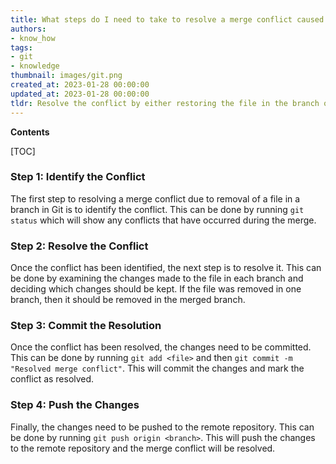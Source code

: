 ```yaml
---
title: What steps do I need to take to resolve a merge conflict caused by the deletion of a file in a branch?
authors:
- know_how
tags:
- git
- knowledge
thumbnail: images/git.png
created_at: 2023-01-28 00:00:00
updated_at: 2023-01-28 00:00:00
tldr: Resolve the conflict by either restoring the file in the branch or removing the file from the other branch.
---
```


**Contents**

[TOC]

### Step 1: Identify the Conflict

The first step to resolving a merge conflict due to removal of a file in a branch in Git is to identify the conflict. This can be done by running `git status` which will show any conflicts that have occurred during the merge. 

### Step 2: Resolve the Conflict

Once the conflict has been identified, the next step is to resolve it. This can be done by examining the changes made to the file in each branch and deciding which changes should be kept. If the file was removed in one branch, then it should be removed in the merged branch. 

### Step 3: Commit the Resolution

Once the conflict has been resolved, the changes need to be committed. This can be done by running `git add <file>` and then `git commit -m "Resolved merge conflict"`. This will commit the changes and mark the conflict as resolved.

### Step 4: Push the Changes

Finally, the changes need to be pushed to the remote repository. This can be done by running `git push origin <branch>`. This will push the changes to the remote repository and the merge conflict will be resolved.

